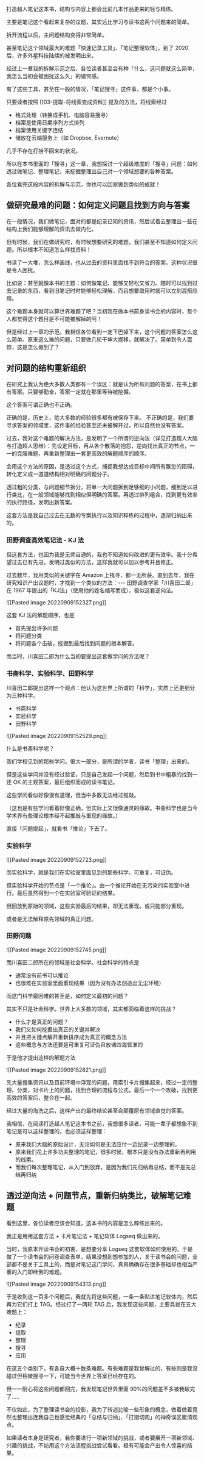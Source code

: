 打造超人笔记这本书，结构与内容上都会比前几本作品更来的轻与精炼。

主要是笔记这个看起来复杂的议题，其实远比学习与读书这两个问题来的简单。

拆开流程以后，主问题结构变得非常简单。

甚至笔记这个领域最大的难题「快速记录工具」、「笔记整理软体」，到了 2020 后，许多外星科技陆续的被发明出来。

经过上一章我的拆解示范之后，各位读者甚至会有种「什么，这问题就这么简单，我怎么当初会被困扰这么久」的错愕感。

有了这些工具，甚至在一般的情况，「笔记搜寻」这件事，都是个小事。

只要读者按照 [[03-提取-将线索变成资料]] 提及的方法，将线索经过

* 格式处理（转换成手机、电脑容易搜寻）
* 档案是使用日期序列方式排列
* 档案使用关键字连结
* 储放在云端服务上（如 Dropbox, Evernote）

几乎不存在打捞不回来的状况。

所以在本书里面的「搜寻」这一章，我想探讨一个超级难度的「搜寻」问题：如何透过做笔记、整理笔记，来挖掘整理出自己对一个领域想要的各种答案。

各位看完这段内容的拆解与示范，你也可以回家做到类似的成就！


## 做研究最难的问题：如何定义问题且找到方向与答案

在一般情况，我们做笔记，面对的都是纪录已知的资讯，然后试着去整理出一些在结构上我们能够理解的资讯去做内化。

但有时候，我们在做研究时，有时候想要研究的难题，我们甚至不知道如何定义问题。所以根本不知道怎么样找资料！

书读了一大堆，怎么样画线，也从过去的资料里面找不到符合的答案。这种状况很是令人困扰。

比如说：甚至就像本书的主题：如何做笔记、能够又轻松又省力、随时可以找到过去记录的东西，看到旧笔记时时能够轻松理解，而且想要取用时就可以立刻混搭应用。

这个难题本身就可以算世界难题了吧？当初我在做本书前身读书会的内容时，每个人都觉得这个题目是不可能被解掉的阿！

但是经过上一章的示范。我相信各位看到一定下巴掉下来，这个问题的答案怎么这么简单。原来这么难的问题，只要做几轮干坤大挪移，就解决了。简单到令人震惊，这是怎么做到了？


## 对问题的结构重新组织

在研究上我认为绝大多数人类都有一个误区：就是认为所有问题的答案，在书上都有答案。只要够勤奋，答案一定就在那里等待被挖掘。

这个答案可谓正确也不正确。

正确的是，历史上，绝大多数的经验很多都有被保存下来。
不正确的是，我们要寻求答案的领域里，这件事的经验甚至还未被解开过，所以自然也没有答案。

过去，我对这个难题的解决方法，是发明了一个所谓的逆向法（详见打造超人大脑与打造超人思维）：先设定目标，再从各个散落的抱怨，逆向找出真正的节点，一一的克服难题，再重新整理出一套更高效的解题顺序的顺序。

会用这个方法的原因，是透过这个方式，捕捉我想达成目标中间所有飘忽的阻碍，转化定义成一道道结构相对明确的问题分子。

透过粗的分类，与问题细节拆分，将单一大问题拆到足够细的小问题，细到足以进行类比，在一般领域能够找到相似但明确的答案。再透过排列组合，找到更有效率的执行路径，发明出新答案。

这套方法是我自己过去在无数的专案执行以及知识粹练的过程中，逐渐归纳出来的。

### 田野调查高效笔记法 - KJ 法

但这套方法，也因为我是无师自通的，我也不知道如何改进的更有效率。我十分希望过去已有先进，发明过类似的方法，这样我就可以加以参考并且修正。

过去数年，我用类似的关键字在 Amazon 上找寻，都一无所获。直到去年，我在研究知识产出议题时，才找到一个类似的方法：--- 田野调查学家「川喜田二郎」在 1967 年提出的「KJ法」（使用他的姓名缩写而成），极似这套逆向法。

![[Pasted image 20220909152327.png]]

这套 KJ 法的解题顺序，也是

* 首先提出许多问题
* 将问题分类
* 将问题各个击破，挖掘到最后找到问题的根本解答。

而当时，川喜田二郎为什么当初要提出这套做学问的方法呢？

### 书斋科学、实验科学、田野科学

川喜田二郎提出这样一个观点：他认为这世界上所谓的「科学」，实质上还更细分为三种科学。

* 书斋科学
* 实验科学
* 田野科学

![[Pasted image 20220909152529.png]]

什么是书斋科学呢？

我们学校见到的那些学问。很大一部分，是所谓的学者，读书「整理」出来的。

但是这些学问并没有经过验证，只是自己发起一个问题，然后到书中粗暴的找到一还 OK 的主观答案，最后组织而成的读书笔记。

这些学问看似好像很有道理，但当中多数无法经过推敲。

（这也是有些学问看着好像正确，但实际上又很像通灵的缘故。书斋科学也是当今学术界有些理论根本经不起推敲与重现的缘故。）

直接「问题提起」，就看书「推论」下去了。

### 实验科学

![[Pasted image 20220909152723.png]]

而实验科学，就是我们在实验室里面见到的那些科学。可重复，可证伪。

但实验科学开始的节点是「一个推论」。由一个推论开始在无污染的实验室中进行。最后虽然得到一个在实验室可验证的结果。

但回放到原始的领域，这些实验最后的结果，却无法重现。或只能部分重现。

或者是无法解释原先领域的真正问题。

### 田野问题

![[Pasted image 20220909152745.png]]

而川喜田二郎所在的领域是社会科学。社会科学的特点是

* 通常没有前书可以推论
* 也很难在实验室里面重现结果（因为没有办法创造出无尘环境）

而这门科学最困难的甚至是，如何定义最初的问题？

其实不只是社会科学。世界上大多数的领域，其实都面临着这样的挑战？

* 什么才是真正的问题？
* 我们又如何挖掘出真正的关键并解决
* 并且把关键点解开重新排序成为真正的概念方法
* 这些概念与方法还要是可重复可证伪且放诸四海皆准的

于是他才提出这样的解题方法

![[Pasted image 20220909152821.png]]

先大量搜集资讯以及目前环境中浮现的问题，用索引卡片搜集起来，经过一定的整理、分类，对卡片上的问题，找到合理的流程与公式，最后一个一个攻破，找到更高效的答案后，整合在一起。

经过大量的淘洗之后，这样产出的最终结论甚至会颠覆原有领域直觉的答案。

我相信，在阅读打造超人笔记这本书之前，我想很多读者，可能一辈子都想象不到笔记是可以这样整理的，也必须这样整理：

* 原来我们大脑的原始设计，无论如何是无法应付一边纪录一边整理的。
* 原来我们花上许多功夫整理的笔记，很多时候，根本只是没有办法重新再利用的线索。
* 而我们每次整理笔记，从入门到放弃，是因为我们先归纳再总结，而不是先总结再归纳


## 透过逆向法 + 问题节点，重新归纳类比，破解笔记难题

看到这里，各位读者应该会知道，这本书的内容是怎么粹练出来的。

我正是用用这套方法 + 卡片笔记法 + 笔记软体 Logseq 做出来的。

当时，我原本开读书会的初衷，是想要分享 Logseq 这套软体如何使用的。于是做了一个读书会的问卷调查表单，结果没想到想参加的人，关于读书会的问题，全部都不是关于工具上的，而是对笔记这门学问，真真确确存在很多基础却也相当严重的入门即绊倒的难题。

![[Pasted image 20220909154313.png]]

于是收到这一百多个问题后，我就先将这些问题，一条一条贴进笔记软体内，然后再为它们打上 TAG。经过打了一两轮 TAG 后，我发现这些问题，主要具拢在五大难题上：

* 纪录
* 提取
* 整理
* 搜寻
* 应用

在这五个类别下，有各自大概十数条难题。有些难题是我曾解过的，有些则是我没碰过但稍微搜寻一下，可能当今世界上答案已经存在的。

但一一耐心将这些问题都回完，我发现笔记世界里面 90%的问题差不多被我破完了.....

不仅如此，为了整理读书会的投影，我为了转述比喻一些形象的概念，做着做着竟然也整理出连我自己也感觉经典的「总结与归纳」、「打猎切肉」的神奇误区厘清观点。

如果读者本身是研究者，若你要进行一项新领域的挑战，或者要展开一项新领域、兴趣的挑战，不妨用这个方法流程挑战尝试看看。极有可能会产出令人惊喜的结果。
